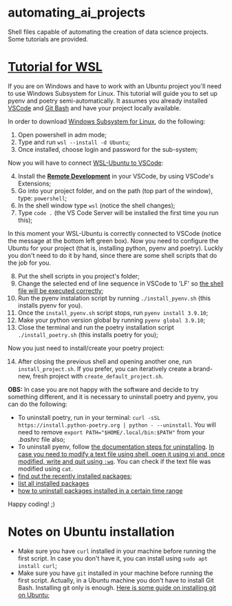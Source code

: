 # automating_ai_projects
Shell files capable of automating the creation of data science projects. Some tutorials are provided.

# [Tutorial for WSL](https://github.com/mtxslv/automating_ai_projects/blob/main/tutorial.md)
If you are on Windows and have to work with an Ubuntu project you'll need to use Windows Subsystem for Linux. This tutorial will guide you to set up pyenv and poetry semi-automatically. It assumes you already installed [VSCode](https://code.visualstudio.com/download) and [Git Bash](https://git-scm.com/download/win) and have your project locally available.

In order to download [Windows Subsystem for Linux](https://docs.microsoft.com/pt-br/windows/wsl/install), do the following:

1. Open powershell in adm mode;
2. Type and run ```wsl --install -d Ubuntu```;
3. Once installed, choose login and password for the sub-system;

Now you will have to connect [WSL-Ubuntu to VSCode](https://code.visualstudio.com/docs/remote/wsl):

4. Install the [**Remote Development**](https://marketplace.visualstudio.com/items?itemName=ms-vscode-remote.vscode-remote-extensionpack) in your VSCode, by using VSCode's Extensions;
5. Go into your project folder, and on the path (top part of the window), type: ```powershell```;
6. In the shell window type ```wsl``` (notice the shell changes);
7. Type ```code .``` (the VS Code Server will be installed the first time you run this);

In this moment your WSL-Ubuntu is correctly connected to VSCode (notice the message at the bottom left green box). Now you need to configure the Ubuntu for your project (that is, installing python, pyenv and poetry). Luckly you don't need to do it by hand, since there are some shell scripts that do the job for you. 

8. Put the shell scripts in you project's folder;
9. Change the selected end of line sequence in VSCode to 'LF' so [the shell file will be executed correctly](https://stackoverflow.com/questions/55258430/e-invalid-operation-update-error-while-running-shell-scripts-in-wsl);
10. Run the pyenv instalation script by running ```./install_pyenv.sh``` (this installs pyenv for you).
11. Once the ```install_pyenv.sh``` script stops, run ```pyenv install 3.9.10```;
12. Make your python version global by running ```pyenv global 3.9.10```;
13. Close the terminal and run the poetry installation script ```./install_poetry.sh``` (this installs poetry for you);

Now you just need to install/create your poetry project:

14. After closing the previous shell and opening another one, run ```install_project.sh```. If you prefer, you can iteratively create a brand-new, fresh project with ```create_default_project.sh```. 

**OBS:** 
In case you are not happy with the software and decide to try something different, and it is necessary to uninstall poetry and pyenv, you can do the following:
* To uninstall poetry, run in your terminal: ```curl -sSL  https://install.python-poetry.org | python - --uninstall```. You will need to remove `export PATH="$HOME/.local/bin:$PATH"` from your _.bashrc_ file also;
* To uninstall pyenv, follow [the documentation steps for uninstalling](https://github.com/pyenv/pyenv-installer#uninstall). [In case you need to modify a text file using shell, open it using vi and, once modified, write and quit using `:wq`](https://stackoverflow.com/questions/35695160/how-to-edit-a-text-file-in-my-terminal). You can check if the text file was modified using `cat`.
* [find out the recently installed packages](https://askubuntu.com/questions/17012/is-it-possible-to-get-a-list-of-most-recently-installed-packages);
* [list all installed packages](https://askubuntu.com/questions/17823/how-to-list-all-installed-packages)
* [how to uninstall packages installed in a certain time range](https://askubuntu.com/questions/548683/how-can-one-remove-all-packages-installed-after-a-certain-date-time)

Happy coding! ;)

# Notes on Ubuntu installation

* Make sure you have `curl` installed in your machine before running the first script. In case you don't have it, you can install using `sudo apt install curl`;
* Make sure you have `git` installed in your machine before running the first script. Actually, in a Ubuntu machine you don't have to install Git Bash. Installing git only is enough. [Here is some guide on installing git on Ubuntu](https://github.com/git-guides/install-git#install-git-on-linux);
